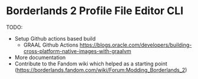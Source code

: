 # Borderlands 2 Profile File Editor CLI
TODO:
* Setup Github actions based build
    * GRAAL Github Actions https://blogs.oracle.com/developers/building-cross-platform-native-images-with-graalvm
* More documentation
* Contribute to the Fandom wiki which helped as a starting point (https://borderlands.fandom.com/wiki/Forum:Modding_Borderlands_2)